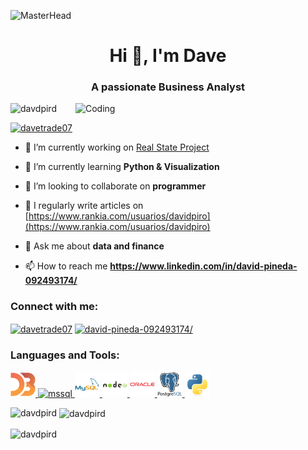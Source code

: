 ![MasterHead](https://i.gifer.com/1Q7Z.gif)
<h1 align="center">Hi 👋, I'm Dave</h1>
<h3 align="center">A passionate Business Analyst</h3>
<img align="right" alt="Coding" width="400" src="https://cdn.dribbble.com/users/1162077/screenshots/3848914/programmer.gif">

<p align="left"> <img src="https://komarev.com/ghpvc/?username=davdpird&label=Profile%20views&color=0e75b6&style=flat" alt="davdpird" /> </p>

<p align="left"> <a href="https://twitter.com/davetrade07" target="blank"><img src="https://img.shields.io/twitter/follow/davetrade07?logo=twitter&style=for-the-badge" alt="davetrade07" /></a> </p>

- 🔭 I’m currently working on [Real State Project](https://github.com/davdpird/idealistaproject)

- 🌱 I’m currently learning **Python & Visualization**

- 👯 I’m looking to collaborate on **programmer**

- 📝 I regularly write articles on [https://www.rankia.com/usuarios/davidpiro](https://www.rankia.com/usuarios/davidpiro)

- 💬 Ask me about **data and finance**

- 📫 How to reach me **https://www.linkedin.com/in/david-pineda-092493174/**

<h3 align="left">Connect with me:</h3>
<p align="left">
<a href="https://twitter.com/davetrade07" target="blank"><img align="center" src="https://raw.githubusercontent.com/rahuldkjain/github-profile-readme-generator/master/src/images/icons/Social/twitter.svg" alt="davetrade07" height="30" width="40" /></a>
<a href="https://linkedin.com/in/david-pineda-092493174/" target="blank"><img align="center" src="https://raw.githubusercontent.com/rahuldkjain/github-profile-readme-generator/master/src/images/icons/Social/linked-in-alt.svg" alt="david-pineda-092493174/" height="30" width="40" /></a>
</p>

<h3 align="left">Languages and Tools:</h3>
<p align="left"> <a href="https://d3js.org/" target="_blank" rel="noreferrer"> <img src="https://raw.githubusercontent.com/devicons/devicon/master/icons/d3js/d3js-original.svg" alt="d3js" width="40" height="40"/> </a> <a href="https://www.microsoft.com/en-us/sql-server" target="_blank" rel="noreferrer"> <img src="https://www.svgrepo.com/show/303229/microsoft-sql-server-logo.svg" alt="mssql" width="40" height="40"/> </a> <a href="https://www.mysql.com/" target="_blank" rel="noreferrer"> <img src="https://raw.githubusercontent.com/devicons/devicon/master/icons/mysql/mysql-original-wordmark.svg" alt="mysql" width="40" height="40"/> </a> <a href="https://nodejs.org" target="_blank" rel="noreferrer"> <img src="https://raw.githubusercontent.com/devicons/devicon/master/icons/nodejs/nodejs-original-wordmark.svg" alt="nodejs" width="40" height="40"/> </a> <a href="https://www.oracle.com/" target="_blank" rel="noreferrer"> <img src="https://raw.githubusercontent.com/devicons/devicon/master/icons/oracle/oracle-original.svg" alt="oracle" width="40" height="40"/> </a> <a href="https://www.postgresql.org" target="_blank" rel="noreferrer"> <img src="https://raw.githubusercontent.com/devicons/devicon/master/icons/postgresql/postgresql-original-wordmark.svg" alt="postgresql" width="40" height="40"/> </a> <a href="https://www.python.org" target="_blank" rel="noreferrer"> <img src="https://raw.githubusercontent.com/devicons/devicon/master/icons/python/python-original.svg" alt="python" width="40" height="40"/> </a> </p>

<p><img align="left" src="https://github-readme-stats.vercel.app/api/top-langs?username=davdpird&show_icons=true&locale=en&layout=compact" alt="davdpird" /></p>

<p>&nbsp;<img align="center" src="https://github-readme-stats.vercel.app/api?username=davdpird&show_icons=true&locale=en" alt="davdpird" /></p>

<p><img align="center" src="https://github-readme-streak-stats.herokuapp.com/?user=davdpird&" alt="davdpird" /></p>
